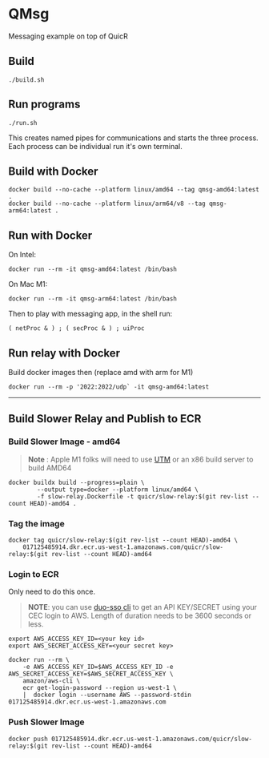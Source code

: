 # QMsg

Messaging example on top of QuicR 


## Build

```
./build.sh
```

## Run programs

```
./run.sh
```

This creates named pipes for communications and starts the three
process. Each process can be individual run it's own terminal.

## Build with Docker

```
docker build --no-cache --platform linux/amd64 --tag qmsg-amd64:latest .
docker build --no-cache --platform linux/arm64/v8 --tag qmsg-arm64:latest . 
```

## Run with Docker

On Intel:
```
docker run --rm -it qmsg-amd64:latest /bin/bash 
```

On Mac M1:
```
docker run --rm -it qmsg-arm64:latest /bin/bash 
```

Then to play with messaging app, in the shell run:
```
( netProc & ) ; ( secProc & ) ; uiProc 
```

## Run relay with Docker

Build docker images then (replace amd with arm for M1)

```
docker run --rm -p '2022:2022/udp` -it qmsg-amd64:latest

```

--- 
## Build Slower Relay and Publish to ECR

### Build Slower Image - amd64

> **Note**
> : Apple M1 folks will need to use [UTM](https://mac.getutm.app/) or an x86 build server to build AMD64

```
docker buildx build --progress=plain \
        --output type=docker --platform linux/amd64 \
        -f slow-relay.Dockerfile -t quicr/slow-relay:$(git rev-list --count HEAD)-amd64 .   
```

### Tag the image
```
docker tag quicr/slow-relay:$(git rev-list --count HEAD)-amd64 \
    017125485914.dkr.ecr.us-west-1.amazonaws.com/quicr/slow-relay:$(git rev-list --count HEAD)-amd64
```

### Login to ECR
Only need to do this once.

> **NOTE**: you can use [duo-sso cli](https://wiki.cisco.com/display/THEEND/AWS+SAML+Setup) to get
> an API KEY/SECRET using your CEC login to AWS.  Length of duration needs to be 3600 seconds or less.

```
export AWS_ACCESS_KEY_ID=<your key id>
export AWS_SECRET_ACCESS_KEY=<your secret key>

docker run --rm \
    -e AWS_ACCESS_KEY_ID=$AWS_ACCESS_KEY_ID -e AWS_SECRET_ACCESS_KEY=$AWS_SECRET_ACCESS_KEY \
    amazon/aws-cli \
    ecr get-login-password --region us-west-1 \
	|  docker login --username AWS --password-stdin 017125485914.dkr.ecr.us-west-1.amazonaws.com
```

### Push Slower Image

```
docker push 017125485914.dkr.ecr.us-west-1.amazonaws.com/quicr/slow-relay:$(git rev-list --count HEAD)-amd64
```
